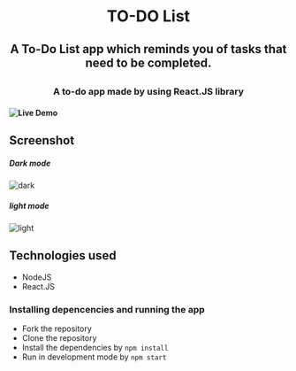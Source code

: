 <h1 align="center" >TO-DO List</h1>
<h2 align="center" >A To-Do List app which reminds you of tasks that need to be completed. <h2>
<h3 align="center">A to-do app made by using React.JS library</h3>
  
#### ![Live Demo](https://greazey-todo-list.netlify.app/)
  
## Screenshot
##### Dark mode
![dark](https://user-images.githubusercontent.com/65029559/136790245-5bf49193-3579-4622-9223-7e32501c44dd.png)

##### light mode
![light](https://user-images.githubusercontent.com/65029559/136790419-f0eeaa10-5fc9-4c86-8aab-8ae1559830cd.png)

## Technologies used
* NodeJS
* React.JS

### Installing depencencies and running the app
* Fork the repository
* Clone the repository
* Install the dependencies by `npm install`
* Run in development mode by `npm start`



